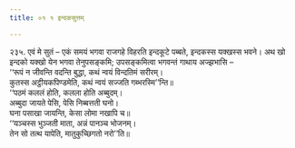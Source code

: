 ```yaml
---
title: ०१ १ इन्दकसुत्तम्

---
```


२३५. एवं मे सुतं – एकं समयं भगवा राजगहे विहरति इन्दकूटे पब्बते, इन्दकस्स यक्खस्स भवने। अथ खो इन्दको यक्खो येन भगवा तेनुपसङ्कमि; उपसङ्कमित्वा भगवन्तं गाथाय अज्झभासि –  
‘‘रूपं न जीवन्ति वदन्ति बुद्धा, कथं न्वयं विन्दतिमं सरीरम्।  
कुतस्स अट्ठीयकपिण्डमेति, कथं न्वयं सज्जति गब्भरस्मि’’न्ति॥  
‘‘पठमं कललं होति, कलला होति अब्बुदम्।  
अब्बुदा जायते पेसि, पेसि निब्बत्तती घनो।  
घना पसाखा जायन्ति, केसा लोमा नखापि च॥  
‘‘यञ्चस्स भुञ्जती माता, अन्नं पानञ्च भोजनम्।  
तेन सो तत्थ यापेति, मातुकुच्छिगतो नरो’’ति॥  

